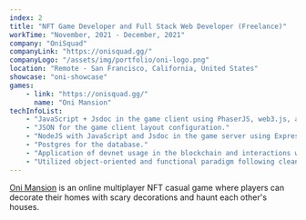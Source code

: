 ```yaml
---
index: 2
title: "NFT Game Developer and Full Stack Web Developer (Freelance)"
workTime: "November, 2021 - December, 2021"
company: "OniSquad"
companyLink: "https://onisquad.gg/"
companyLogo: "/assets/img/portfolio/oni-logo.png"
location: "Remote - San Francisco, California, United States"
showcase: "oni-showcase"
games:
    - link: "https://onisquad.gg/"
      name: "Oni Mansion"
techInfoList:
    - "JavaScript + Jsdoc in the game client using PhaserJS, web3.js, and VueJS."
    - "JSON for the game client layout configuration."
    - "NodeJS with JavaScript and Jsdoc in the game server using ExpressJS, Sequelize, JWT, and web3 and Postgres libraries for the database."
    - "Postgres for the database."
    - "Application of devnet usage in the blockchain and interactions with smart contracts in the front-end using web3.js."
    - "Utilized object-oriented and functional paradigm following clean code and SOLID principles."
---
```


<a href="https://onisquad.gg/" target="_blank">Oni Mansion</a> is an online multiplayer NFT casual game where players can decorate their homes with scary decorations and haunt each other's houses.
